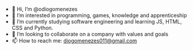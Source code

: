 - 👋 Hi, I’m @odiogomenezes
- 👀 I’m interested in programming, games, knowledge and apprenticeship
- 🌱 I’m currently studying software engineering and learning JS, HTML, CSS and Python.
- 💞️ I’m looking to collaborate on a company with values and goals
- 📫 How to reach me: diogomenezes011@gmail.com
